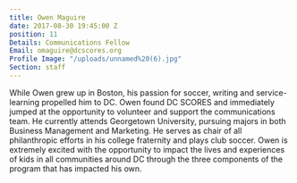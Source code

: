 ```yaml
---
title: Owen Maguire
date: 2017-08-30 19:45:00 Z
position: 11
Details: Communications Fellow
Email: omaguire@dcscores.org
Profile Image: "/uploads/unnamed%20(6).jpg"
Section: staff
---
```


While Owen grew up in Boston, his passion for soccer, writing and service-learning propelled him to DC. Owen found DC SCORES and immediately jumped at the opportunity to volunteer and support the communications team. He currently attends Georgetown University, pursuing majors in both Business Management and Marketing. He serves as chair of all philanthropic efforts in his college fraternity and plays club soccer. Owen is extremely excited with the opportunity to impact the lives and experiences of kids in all communities around DC through the three components of the program that has impacted his own.